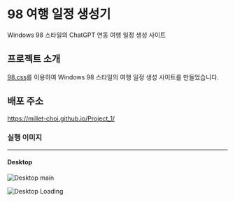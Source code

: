 # 98 여행 일정 생성기
Windows 98 스타일의 ChatGPT 연동 여행 일정 생성 사이트


## 프로젝트 소개
[98.css](https://github.com/jdan/98.css)를 이용하여 Windows 98 스타일의 여행 일정 생성 사이트를 만들었습니다.


## 배포 주소
<https://millet-choi.github.io/Project_1/>


### 실행 이미지
---


#### Desktop


![Desktop main](https://github.com/Millet-Choi/Project_1/assets/131703836/b9ce3f50-25b7-4f6b-a025-dd4e0f61da62 "main")

![Desktop Loading](https://github.com/Millet-Choi/Project_1/assets/131703836/a254c112-09a5-4186-b3c8-582f4fd80bf9 "Loading")
